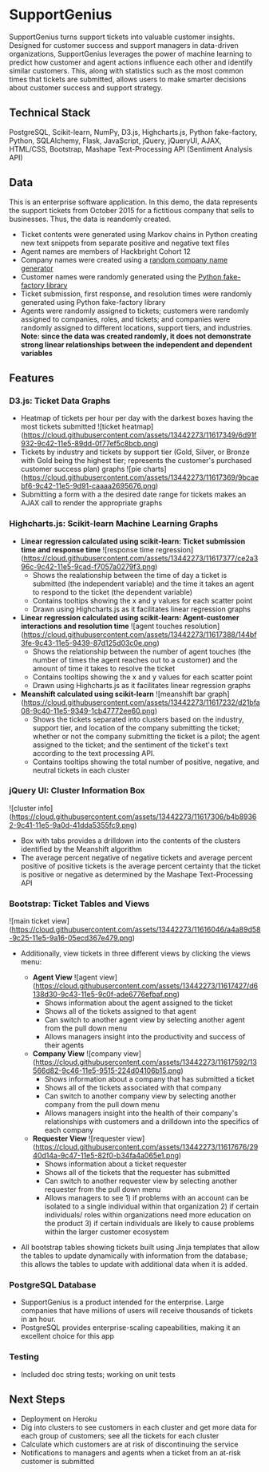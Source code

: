# SupportGenius

SupportGenius turns support tickets into valuable customer insights. Designed for customer success and support managers in data-driven organizations, SupportGenius leverages the power of machine learning to predict how customer and agent actions influence each other and identify similar customers. This, along with statistics such as the most common times that tickets are submitted, allows users to make smarter decisions about customer success and support strategy.  

## Technical Stack
PostgreSQL, Scikit-learn, NumPy, D3.js, Highcharts.js, Python fake-factory, Python, SQLAlchemy, Flask, JavaScript, jQuery, jQueryUI, AJAX, HTML/CSS, Bootstrap, Mashape Text-Processing API (Sentiment Analysis API)
 
## Data
This is an enterprise software application. In this demo, the data represents the support tickets from October 2015 for a fictitious company that sells to businesses. Thus, the data is reandomly created.
- Ticket contents were generated using Markov chains in Python creating new text snippets from separate positive and negative text files
- Agent names are members of Hackbright Cohort 12
- Company names were created using a [random company name generator](http://online-generator.com/name-generator/company-name-generator.php)
- Customer names were randomly generated using the [Python fake-factory library](https://pypi.python.org/pypi/fake-factory)
- Ticket submission, first response, and resolution times were randomly generated using Python fake-factory library 
- Agents were randomly assigned to tickets; customers were randomly assigned to companies, roles, and tickets; and companies were randomly assigned to different locations, support tiers, and industries. 
**Note: since the data was created randomly, it does not demonstrate strong linear relationships between the independent and dependent variables**


## Features
### D3.js: Ticket Data Graphs
- Heatmap of tickets per hour per day with the darkest boxes having the most tickets submitted
![ticket heatmap]
(https://cloud.githubusercontent.com/assets/13442273/11617349/6d91f932-9c42-11e5-89dd-0f77ef5c8bcb.png)
- Tickets by industry and tickets by support tier (Gold, Silver, or Bronze with Gold being the highest tier; represents the customer's purchased customer success plan) graphs 
![pie charts]
(https://cloud.githubusercontent.com/assets/13442273/11617369/9bcaebf6-9c42-11e5-9d91-caaaa2695676.png)
- Submitting a form with a the desired date range for tickets makes an AJAX call to render the appropriate graphs

### Highcharts.js: Scikit-learn Machine Learning Graphs
-  **Linear regression calculated using scikit-learn: Ticket submission time and response time**
![response time regression]
(https://cloud.githubusercontent.com/assets/13442273/11617377/ce2a396c-9c42-11e5-9cad-f7057a0279f3.png)
    * Shows the realationship between the time of day a ticket is submitted (the independent variable) and the time it takes an agent to respond to the ticket (the dependent variable)
    * Contains tooltips showing the x and y values for each scatter point
    * Drawn using Highcharts.js as it facilitates linear regression graphs
- **Linear regression calculated using scikit-learn: Agent-customer interactions and resolution time**
![agent touches resolution]
(https://cloud.githubusercontent.com/assets/13442273/11617388/144bf3fe-9c43-11e5-9439-87d125d03c0e.png)
    * Shows the relationship between the number of agent touches (the number of times the agent reaches out to a customer) and the amount of time it takes to resolve the ticket
    * Contains tooltips showing the x and y values for each scatter point
    * Drawn using Highcharts.js as it facilitates linear regression graphs
- **Meanshift calculated using scikit-learn**
![meanshift bar graph]
(https://cloud.githubusercontent.com/assets/13442273/11617232/d21bfa08-9c40-11e5-9349-1cb47772ee60.png)
    * Shows the tickets separated into clusters based on the industry, support tier, and location of the company submitting the ticket; whether or not the company submitting the ticket is a pilot; the agent assigned to the ticket; and the sentiment of the ticket's text according to the text processing API.
    * Contains tooltips showing the total number of positive, negative, and neutral tickets in each cluster

### jQuery UI: Cluster Information Box
![cluster info]
(https://cloud.githubusercontent.com/assets/13442273/11617306/b4b89362-9c41-11e5-9a0d-41dda5355fc9.png)
- Box with tabs provides a drilldown into the contents of the clusters identified by the Meanshift algorithm
- The average percent negative of negative tickets and average percent positive of positive tickets is the average percent certainty that the ticket is positive or negative as determined by the Mashape Text-Processing API

### Bootstrap: Ticket Tables and Views
![main ticket view]
(https://cloud.githubusercontent.com/assets/13442273/11616046/a4a89d58-9c25-11e5-9a16-05ecd367e479.png)
- Additionally, view tickets in three different views by clicking the views menu:
    * **Agent View**
    ![agent view]
    (https://cloud.githubusercontent.com/assets/13442273/11617427/d6138d30-9c43-11e5-9c0f-ade6776efbaf.png)
        * Shows information about the agent assigned to the ticket
        * Shows all of the tickets assigned to that agent 
        * Can switch to another agent view by selecting another agent from the pull down menu
        * Allows managers insight into the productivity and success of their agents
    * **Company View**
    ![company view]
    (https://cloud.githubusercontent.com/assets/13442273/11617592/13566d82-9c46-11e5-9515-224d04106b15.png)
        * Shows information about a company that has submitted a ticket 
        * Shows all of the tickets associated with that company
        * Can switch to another company view by selecting another company from the pull down menu
        * Allows managers insight into the health of their company's relationships with customers and a drilldown into the specifics of each company
    * **Requester View**
    ![requester view]
    (https://cloud.githubusercontent.com/assets/13442273/11617676/2940d14a-9c47-11e5-82f0-b34fa4a065e1.png)
        * Shows information about a ticket requester
        * Shows all of the tickets that the requester has submitted
        * Can switch to another requester view by selecting another requester from the pull down menu
        * Allows managers to see 1) if problems with an account can be isolated to a single individual within that organization 2) if certain individuals/ roles within organizations need more education on the product 3) if certain individuals are likely to cause problems within the larger customer ecosystem
    
- All bootstrap tables showing tickets built using Jinja templates that allow the tables to update dynamically with information from the database; this allows the tables to update with additional data when it is added. 

### PostgreSQL Database
- SupportGenius is a product intended for the enterprise. Large companies that have millions of users will receive thousands of tickets in an hour. 
- PostgreSQL provides enterprise-scaling capeabilities, making it an excellent choice for this app

### Testing
- Included doc string tests; working on unit tests

## Next Steps
- Deployment on Heroku
- Dig into clusters to see customers in each cluster and get more data for each group of customers; see all the tickets for each cluster
- Calculate which customers are at risk of discontinuing the service
- Notifications to managers and agents when a ticket from an at-risk customer is submitted

